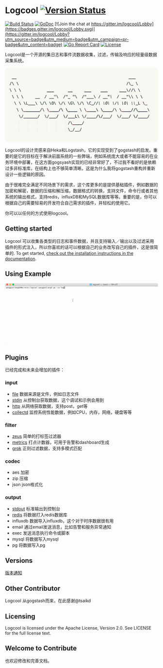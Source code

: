 # Logcool [![Version Status](https://img.shields.io/badge/release-v0.1.0-orange.svg)](https://github.com/wgliang/logcool/releases/tag/v0.1.0)

[![Build Status](https://travis-ci.org/wgliang/logcool.svg?branch=master)](https://travis-ci.org/wgliang/logcool)
[![GoDoc](https://godoc.org/github.com/wgliang/logcool?status.svg)](https://godoc.org/github.com/wgliang/logcool)
[![Join the chat at https://gitter.im/logcool/Lobby](https://badges.gitter.im/logcool/Lobby.svg)](https://gitter.im/logcool/Lobby?utm_source=badge&utm_medium=badge&utm_campaign=pr-badge&utm_content=badge)
[![Go Report Card](https://goreportcard.com/badge/github.com/wgliang/logcool)](https://goreportcard.com/report/github.com/wgliang/logcool)
[![License](https://img.shields.io/badge/LICENSE-Apache2.0-ff69b4.svg)](http://www.apache.org/licenses/LICENSE-2.0.html)


Logcool是一个开源的集日志和事件流数据收集，过滤，传输及响应的轻量级数据采集系统。

![Logcool](../logcool.jpg)

Logcool的设计灵感来自Heka和Logstash，它的实现受到了gogstash的启发。重要的是它的目标在于解决前面系统的一些弊端，例如系统庞大或者不能容易的在业务环境中部署，在这方面gogsyash实现的已经非常好了，不过我不看好的是依赖过多非标准库，在结构上也不够简单清晰。这是为什么我将gogstash重构并重新设计一些逻辑的原因。

由于很难完全满足不同场景下的需求，这个库更多的是提供基础插件，例如数据的加密和解密，数据的压缩和解压缩，数据格式的转换，支持文件，命令行或者其他系统的输出格式，支持redis，influxDB和MySQL数据库等等。重要的是，你可以根据自己的需要轻易的开发符合自己需求的插件，并轻松的使用它。

你可以以任何的方式使用logcool。

## Getting started

Logcool 可以收集各类型的日志和事件数据，并且支持输入／输出以及过滤采用插件的形式注入，所以你喜欢的话可以根据自己的业务改写自己的插件，这是很简单的. To get started, [check out the installation instructions in the documentation](https://godoc.org/github.com/wgliang/logcool).

## Using Example

![Logcool](../logcool.gif)

## Plugins

已经完成和未来会增加的插件：

### input
- [file](https://github.com/wgliang/logcool/tree/master/input/file) 数据来源是文件，例如日志文件
- [stdin](https://github.com/wgliang/logcool/tree/master/input/stdin) 从控制台获取数据，这个调试和示例会用到
- [http](https://github.com/wgliang/logcool/tree/master/input/stdin) 从网络获取数据，支持post，get等
- [collectd](https://github.com/wgliang/logcool/tree/master/input/collectd) 监控系统性能数据，例如CPU，内存，网络，硬盘等等

### filter
- [zeus](https://github.com/wgliang/logcool/tree/master/filter/zeus) 简单的打标签过滤器
- [metrics](https://github.com/wgliang/logcool/tree/master/filter/metrics) 打点计数器，可用于告警和dashboard生成
- [grok](https://github.com/wgliang/logcool/tree/master/filter/grok) 正则过滤数据，支持多模式匹配

### codec
- aes 加密
- zip 压缩
- json json格式化

### output
- [stdout](https://github.com/wgliang/logcool/tree/master/output/stdout) 标准输出到控制台
- [redis](https://github.com/wgliang/logcool/tree/master/output/redis) 将数据打入redis数据库
- influxdb 数据导入influxdb，这个对于时序数据很有用
- email 通过email发送消息，比如告警和服务异常通知
- exec 发送消息执行命令或脚本
- mysql 将数据写入mysql
- pg 将数据写入pg

## Versions

[版本通知](https://github.com/wgliang/logcool/blob/master/docs/VERSION_UPDATE.md)

## Other Contributor

Logcool 从gogstash而来，在此感谢@tsaikd

## Licensing

Logcool is licensed under the Apache License, Version 2.0. See LICENSE for the full license text.

## Welcome to Contribute


也欢迎修改和完善文档。
